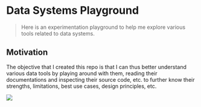 # Data Systems Playground

> Here is an experimentation playground to help me explore various tools related to data systems.

## Motivation

The objective that I created this repo is that I can thus better understand various data tools by playing around with them, reading their documentations and inspecting their source code, etc. to further know their strengths, limitations, best use cases, design principles, etc.

<img src="https://t.bkit.co/w_66ba3ea3eb681.gif" />
